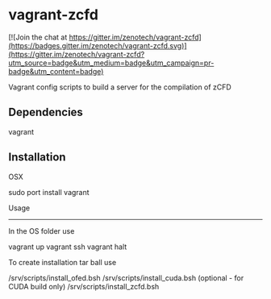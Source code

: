 vagrant-zcfd
============

[![Join the chat at https://gitter.im/zenotech/vagrant-zcfd](https://badges.gitter.im/zenotech/vagrant-zcfd.svg)](https://gitter.im/zenotech/vagrant-zcfd?utm_source=badge&utm_medium=badge&utm_campaign=pr-badge&utm_content=badge)

Vagrant config scripts to build a server for the compilation of zCFD

Dependencies
------------

vagrant

Installation
------------

OSX 

sudo port install vagrant

Usage
_____

In the OS folder use

vagrant up
vagrant ssh
vagrant halt

To create installation tar ball use

/srv/scripts/install_ofed.bsh
/srv/scripts/install_cuda.bsh (optional - for CUDA build only)
/srv/scripts/install_zcfd.bsh

